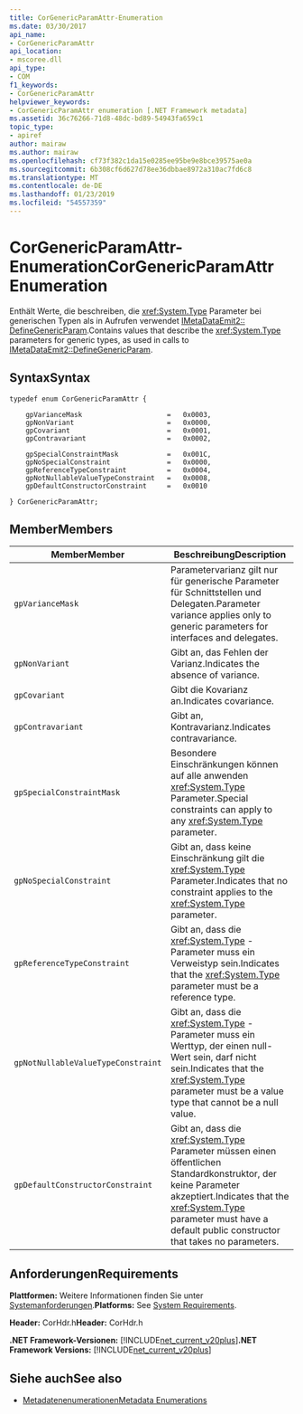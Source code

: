 ```yaml
---
title: CorGenericParamAttr-Enumeration
ms.date: 03/30/2017
api_name:
- CorGenericParamAttr
api_location:
- mscoree.dll
api_type:
- COM
f1_keywords:
- CorGenericParamAttr
helpviewer_keywords:
- CorGenericParamAttr enumeration [.NET Framework metadata]
ms.assetid: 36c76266-71d8-48dc-bd89-54943fa659c1
topic_type:
- apiref
author: mairaw
ms.author: mairaw
ms.openlocfilehash: cf73f382c1da15e0285ee95be9e8bce39575ae0a
ms.sourcegitcommit: 6b308cf6d627d78ee36dbbae8972a310ac7fd6c8
ms.translationtype: MT
ms.contentlocale: de-DE
ms.lasthandoff: 01/23/2019
ms.locfileid: "54557359"
---
```

# <a name="corgenericparamattr-enumeration"></a><span data-ttu-id="69174-102">CorGenericParamAttr-Enumeration</span><span class="sxs-lookup"><span data-stu-id="69174-102">CorGenericParamAttr Enumeration</span></span>
<span data-ttu-id="69174-103">Enthält Werte, die beschreiben, die <xref:System.Type> Parameter bei generischen Typen als in Aufrufen verwendet [IMetaDataEmit2:: DefineGenericParam](../../../../docs/framework/unmanaged-api/metadata/imetadataemit2-definegenericparam-method.md).</span><span class="sxs-lookup"><span data-stu-id="69174-103">Contains values that describe the <xref:System.Type> parameters for generic types, as used in calls to [IMetaDataEmit2::DefineGenericParam](../../../../docs/framework/unmanaged-api/metadata/imetadataemit2-definegenericparam-method.md).</span></span>  
  
## <a name="syntax"></a><span data-ttu-id="69174-104">Syntax</span><span class="sxs-lookup"><span data-stu-id="69174-104">Syntax</span></span>  
  
```  
typedef enum CorGenericParamAttr {  
  
    gpVarianceMask                     =   0x0003,  
    gpNonVariant                       =   0x0000,   
    gpCovariant                        =   0x0001,  
    gpContravariant                    =   0x0002,  
  
    gpSpecialConstraintMask            =   0x001C,  
    gpNoSpecialConstraint              =   0x0000,  
    gpReferenceTypeConstraint          =   0x0004,   
    gpNotNullableValueTypeConstraint   =   0x0008,  
    gpDefaultConstructorConstraint     =   0x0010  
  
} CorGenericParamAttr;  
```  
  
## <a name="members"></a><span data-ttu-id="69174-105">Member</span><span class="sxs-lookup"><span data-stu-id="69174-105">Members</span></span>  
  
|<span data-ttu-id="69174-106">Member</span><span class="sxs-lookup"><span data-stu-id="69174-106">Member</span></span>|<span data-ttu-id="69174-107">Beschreibung</span><span class="sxs-lookup"><span data-stu-id="69174-107">Description</span></span>|  
|------------|-----------------|  
|`gpVarianceMask`|<span data-ttu-id="69174-108">Parametervarianz gilt nur für generische Parameter für Schnittstellen und Delegaten.</span><span class="sxs-lookup"><span data-stu-id="69174-108">Parameter variance applies only to generic parameters for interfaces and delegates.</span></span>|  
|`gpNonVariant`|<span data-ttu-id="69174-109">Gibt an, das Fehlen der Varianz.</span><span class="sxs-lookup"><span data-stu-id="69174-109">Indicates the absence of variance.</span></span>|  
|`gpCovariant`|<span data-ttu-id="69174-110">Gibt die Kovarianz an.</span><span class="sxs-lookup"><span data-stu-id="69174-110">Indicates covariance.</span></span>|  
|`gpContravariant`|<span data-ttu-id="69174-111">Gibt an, Kontravarianz.</span><span class="sxs-lookup"><span data-stu-id="69174-111">Indicates contravariance.</span></span>|  
|`gpSpecialConstraintMask`|<span data-ttu-id="69174-112">Besondere Einschränkungen können auf alle anwenden <xref:System.Type> Parameter.</span><span class="sxs-lookup"><span data-stu-id="69174-112">Special constraints can apply to any <xref:System.Type> parameter.</span></span>|  
|`gpNoSpecialConstraint`|<span data-ttu-id="69174-113">Gibt an, dass keine Einschränkung gilt die <xref:System.Type> Parameter.</span><span class="sxs-lookup"><span data-stu-id="69174-113">Indicates that no constraint applies to the <xref:System.Type> parameter.</span></span>|  
|`gpReferenceTypeConstraint`|<span data-ttu-id="69174-114">Gibt an, dass die <xref:System.Type> -Parameter muss ein Verweistyp sein.</span><span class="sxs-lookup"><span data-stu-id="69174-114">Indicates that the <xref:System.Type> parameter must be a reference type.</span></span>|  
|`gpNotNullableValueTypeConstraint`|<span data-ttu-id="69174-115">Gibt an, dass die <xref:System.Type> -Parameter muss ein Werttyp, der einen null-Wert sein, darf nicht sein.</span><span class="sxs-lookup"><span data-stu-id="69174-115">Indicates that the <xref:System.Type> parameter must be a value type that cannot be a null value.</span></span>|  
|`gpDefaultConstructorConstraint`|<span data-ttu-id="69174-116">Gibt an, dass die <xref:System.Type> Parameter müssen einen öffentlichen Standardkonstruktor, der keine Parameter akzeptiert.</span><span class="sxs-lookup"><span data-stu-id="69174-116">Indicates that the <xref:System.Type> parameter must have a default public constructor that takes no parameters.</span></span>|  
  
## <a name="requirements"></a><span data-ttu-id="69174-117">Anforderungen</span><span class="sxs-lookup"><span data-stu-id="69174-117">Requirements</span></span>  
 <span data-ttu-id="69174-118">**Plattformen:** Weitere Informationen finden Sie unter [Systemanforderungen](../../../../docs/framework/get-started/system-requirements.md).</span><span class="sxs-lookup"><span data-stu-id="69174-118">**Platforms:** See [System Requirements](../../../../docs/framework/get-started/system-requirements.md).</span></span>  
  
 <span data-ttu-id="69174-119">**Header:** CorHdr.h</span><span class="sxs-lookup"><span data-stu-id="69174-119">**Header:** CorHdr.h</span></span>  
  
 <span data-ttu-id="69174-120">**.NET Framework-Versionen:** [!INCLUDE[net_current_v20plus](../../../../includes/net-current-v20plus-md.md)]</span><span class="sxs-lookup"><span data-stu-id="69174-120">**.NET Framework Versions:** [!INCLUDE[net_current_v20plus](../../../../includes/net-current-v20plus-md.md)]</span></span>  
  
## <a name="see-also"></a><span data-ttu-id="69174-121">Siehe auch</span><span class="sxs-lookup"><span data-stu-id="69174-121">See also</span></span>
- [<span data-ttu-id="69174-122">Metadatenenumerationen</span><span class="sxs-lookup"><span data-stu-id="69174-122">Metadata Enumerations</span></span>](../../../../docs/framework/unmanaged-api/metadata/metadata-enumerations.md)

